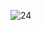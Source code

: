 
![24](https://user-images.githubusercontent.com/64718836/92392489-fb515f80-f13b-11ea-965f-688e9cf63b4d.PNG)
